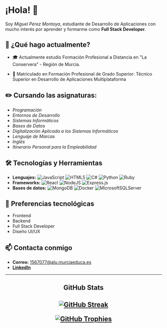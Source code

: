 # ¡Hola! 👋
Soy *Miguel Pérez Montoya*, estudiante de Desarrollo de Aplicaciones con mucho interés por aprender y formarme como **Full Stack Developer**.


## 🚀 ¿Qué hago actualmente?

- 🎓 Actualmente estudio Formación Profesional a Distancia en "La Conservera" - Región de Murcia.

- 🌱 Matriculado en Formación Profesional de Grado Superior: Técnico Superior en Desarrollo de Aplicaciones Multiplataforma


## ✏️ Cursando las asignaturas:

 - *Programación*
 - *Entornos de Desarrollo*
 - *Sistemas Informáticos*
 - *Bases de Datos*
 - *Digitalización Aplicada a los Sistemas Informáticos*
 -  *Lenguaje de Marcas*
 - *Inglés* 
 - *Itinerario Personal para la Empleabilidad*


## 🛠️ Tecnologías y Herramientas 
 - **Lenguajes:** ![JavaScript](https://img.shields.io/badge/javascript-%23323330.svg?style=for-the-badge&logo=javascript&logoColor=%23F7DF1E) ![HTML5](https://img.shields.io/badge/html5-%23E34F26.svg?style=for-the-badge&logo=html5&logoColor=white) ![C#](https://img.shields.io/badge/c%23-%23239120.svg?style=for-the-badge&logo=csharp&logoColor=white) ![Python](https://img.shields.io/badge/python-3670A0?style=for-the-badge&logo=python&logoColor=ffdd54) ![Ruby](https://img.shields.io/badge/ruby-%23CC342D.svg?style=for-the-badge&logo=ruby&logoColor=white)
 - **Frameworks:** ![React](https://img.shields.io/badge/react-%2320232a.svg?style=for-the-badge&logo=react&logoColor=%2361DAFB) ![NodeJS](https://img.shields.io/badge/node.js-6DA55F?style=for-the-badge&logo=node.js&logoColor=white) ![Express.js](https://img.shields.io/badge/express.js-%23404d59.svg?style=for-the-badge&logo=express&logoColor=%2361DAFB)
 - **Bases de datos:**   ![MongoDB](https://img.shields.io/badge/MongoDB-%234ea94b.svg?style=for-the-badge&logo=mongodb&logoColor=white) ![Docker](https://img.shields.io/badge/docker-%230db7ed.svg?style=for-the-badge&logo=docker&logoColor=white) ![MicrosoftSQLServer](https://img.shields.io/badge/Microsoft%20SQL%20Server-CC2927?style=for-the-badge&logo=microsoft%20sql%20server&logoColor=white)


## 💼 Preferencias tecnológicas
- Frontend
- Backend
- Full Stack Developer
- Diseño UI/UX

## 📫 Contacta conmigo

- **Correo:** 1567077@alu.murciaeduca.es
- [**LinkedIn**](https://www.linkedin.com/in/miguel-p%C3%A9rez-montoya-198301336/)

---
<h2 align="center">GitHub Stats<h2/>
<p align="center"><a href="https://git.io/streak-stats"><img src="https://streak-stats.demolab.com?user=miguelprz3&theme=dark&hide_border=true&border_radius=25&mode=weekly" alt="GitHub Streak" /></a>
<p/>
<p align="center"><a href="https://github.com/miguelprz3/github-profile-trophy"><img src="https://github-profile-trophy.vercel.app/?username=miguelprz3&row=2&column=6&margin-w=20&margin-h=20" alt="GitHub Trophies"></a>
</p>


